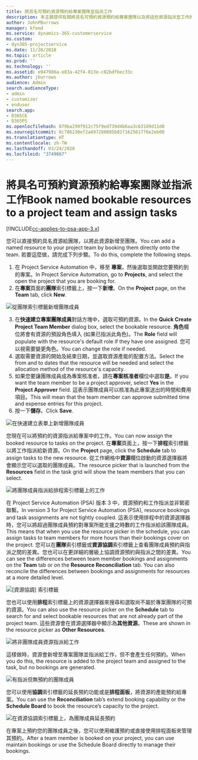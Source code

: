```yaml
---
title: 將具名可預約資源預約給專案團隊並指派工作
description: 本主題提供有關將具名可預約資源預約給專案團隊以及將這些資源指派至工作的資訊。
author: JohnPBurrows
manager: kfend
ms.service: dynamics-365-customerservice
ms.custom:
- dyn365-projectservice
ms.date: 11/28/2018
ms.topic: article
ms.prod: ''
ms.technology: ''
ms.assetid: e947986a-e83a-42f4-813e-c82bdfbec33c
ms.author: jburrows
audience: Admin
search.audienceType:
- admin
- customizer
- enduser
search.app:
- D365CE
- D365PS
ms.openlocfilehash: 079ba299f912c75f9ed739d4b6aa3c63189d11d0
ms.sourcegitcommit: 8c786230ef2a497280885b827162561776e2eb00
ms.translationtype: HT
ms.contentlocale: zh-TW
ms.lasthandoff: 03/24/2020
ms.locfileid: "3749867"
---
```

# <a name="book-named-bookable-resources-to-a-project-team-and-assign-tasks"></a><span data-ttu-id="9e749-103">將具名可預約資源預約給專案團隊並指派工作</span><span class="sxs-lookup"><span data-stu-id="9e749-103">Book named bookable resources to a project team and assign tasks</span></span> 

[!INCLUDE[cc-applies-to-psa-app-3.x](../includes/cc-applies-to-psa-app-3x.md)]

<span data-ttu-id="9e749-104">您可以直接預約具名資源給團隊，以將此資源新增至團隊。</span><span class="sxs-lookup"><span data-stu-id="9e749-104">You can  add a named resource to your project team by booking them directly onto the team.</span></span> <span data-ttu-id="9e749-105">若要這麼做，請完成下列步驟。</span><span class="sxs-lookup"><span data-stu-id="9e749-105">To do this, complete the following steps.</span></span>

1. <span data-ttu-id="9e749-106">在 Project Service Automation 中，移至 **專案**，然後選取並開啟您要預約到的專案。</span><span class="sxs-lookup"><span data-stu-id="9e749-106">In  Project Service Automation, go to **Projects**, and select the open the project that you are booking for.</span></span>
2. <span data-ttu-id="9e749-107">在**專案**頁面的**團隊**索引標籤上，按一下**新增**。</span><span class="sxs-lookup"><span data-stu-id="9e749-107">On the **Project** page, on the **Team** tab, click **New**.</span></span> 

![從團隊索引標籤新增團隊成員](media/RM-how-to-1.png)

3. <span data-ttu-id="9e749-109">在**快速建立專案團隊成員**對話方塊中，選取可預約資源。</span><span class="sxs-lookup"><span data-stu-id="9e749-109">In the **Quick Create Project Team Member** dialog box, select the bookable resource.</span></span> <span data-ttu-id="9e749-110">**角色**欄位將會有資源的預設角色填入 (如果已指派此角色)。</span><span class="sxs-lookup"><span data-stu-id="9e749-110">The **Role** field will populate with the resource's default role if they have one assigned.</span></span> <span data-ttu-id="9e749-111">您可以視需要變更角色。</span><span class="sxs-lookup"><span data-stu-id="9e749-111">You can change the role if needed.</span></span> 
4. <span data-ttu-id="9e749-112">選取需要資源的開始及結束日期，並選取資源產能的配置方法。</span><span class="sxs-lookup"><span data-stu-id="9e749-112">Select the from and to dates that the resource will be needed and select the allocation method of the resource's capacity.</span></span> 
5. <span data-ttu-id="9e749-113">如果您要讓團隊成員成為專案核准者，請在**專案核准者**欄位中選取**是**。</span><span class="sxs-lookup"><span data-stu-id="9e749-113">If you want the team member to be a project approver, select **Yes** in the **Project Approver** field.</span></span> <span data-ttu-id="9e749-114">這表示團隊成員可以核准為此專案送出的時間和費用項目。</span><span class="sxs-lookup"><span data-stu-id="9e749-114">This will mean that the team member can approve submitted time and expense entries for this project.</span></span> 
6. <span data-ttu-id="9e749-115">按一下**儲存**。</span><span class="sxs-lookup"><span data-stu-id="9e749-115">Click **Save**.</span></span>

![在快速建立表單上新增團隊成員](media/RM-how-to-2.png)


<span data-ttu-id="9e749-117">您現在可以將預約的資源指派給專案中的工作。</span><span class="sxs-lookup"><span data-stu-id="9e749-117">You can now assign the booked resource to tasks on the project.</span></span> <span data-ttu-id="9e749-118">在**專案**頁面上，按一下**排程**索引標籤以將工作指派給新資源。</span><span class="sxs-lookup"><span data-stu-id="9e749-118">On the **Project** page, click the **Schedule** tab to assign tasks to the new resource.</span></span> <span data-ttu-id="9e749-119">從工作網格中**資源**欄位啟動的資源選擇器將會顯示您可以選取的團隊成員。</span><span class="sxs-lookup"><span data-stu-id="9e749-119">The resource picker that is launched from the **Resources** field in the task grid will show the team members that you can select.</span></span>

![將團隊成員指派給排程索引標籤上的工作](media/RM-how-to-3.png)

<span data-ttu-id="9e749-121">在 Project Service Automation (PSA) 版本 3 中，資源預約和工作指派並非緊密聯繫。</span><span class="sxs-lookup"><span data-stu-id="9e749-121">In version 3 for Project Service Automation (PSA), resource bookings and task assignments are not tightly coupled.</span></span> <span data-ttu-id="9e749-122">這表示使用排程中的資源選擇器時，您可以將超過團隊成員預約對專案所能支援之時數的工作指派給該團隊成員。</span><span class="sxs-lookup"><span data-stu-id="9e749-122">This means that when you use the resource picker in the schedule, you can assign tasks to team members for more hours than their bookings cover on the project.</span></span>
<span data-ttu-id="9e749-123">您可以在**團隊**索引標籤或**資源協調**索引標籤上查看團隊成員預約與指派之間的差異。您也可以在更詳細的層級上協調資源預約與指派之間的差異。</span><span class="sxs-lookup"><span data-stu-id="9e749-123">You can see the differences between team member bookings and assignments on the **Team** tab or on the **Resource Reconciliation** tab. You can also reconcile the differences between bookings and assignments for resources at a more detailed level.</span></span>

![[資源協調] 索引標籤](media/RM-how-to-4.png)

<span data-ttu-id="9e749-125">您也可以使用**排程**索引標籤上的資源選擇器來搜尋和選取尚不屬於專案團隊的可預約資源。</span><span class="sxs-lookup"><span data-stu-id="9e749-125">You can also use the resource picker on the **Schedule** tab to search for and select bookable resources that are not already part of the project team.</span></span> <span data-ttu-id="9e749-126">這些資源會在資源選擇器中顯示為**其他資源**。</span><span class="sxs-lookup"><span data-stu-id="9e749-126">These are shown in the resource picker as **Other Resources**.</span></span>

![將非團隊成員資源指派給工作](media/RM-how-to-5.png)

<span data-ttu-id="9e749-128">這樣做時，資源會新增至專案團隊並指派給工作，但不會產生任何預約。</span><span class="sxs-lookup"><span data-stu-id="9e749-128">When you do this, the resource is added to the project team and assigned to the task, but no bookings are generated.</span></span>

![有指派但無預約的團隊成員](media/RM-how-to-6.png)

<span data-ttu-id="9e749-130">您可以使用**協調**索引標籤的延長預約功能或是**排程面板**，將資源的產能預約給專案。</span><span class="sxs-lookup"><span data-stu-id="9e749-130">You can use the **Reconciliation** tab’s extend booking capability or the **Schedule Board** to book the resource’s capacity to the project.</span></span>

![在資源協調索引標籤上，為團隊成員延長預約](media/RM-how-to-7.png)

<span data-ttu-id="9e749-132">在專案上預約您的團隊成員之後，您可以使用維護預約或直接使用排程面板來管理其預約。</span><span class="sxs-lookup"><span data-stu-id="9e749-132">After a team member is booked on your project, you can use maintain bookings or use the Schedule Board directly to manage their bookings.</span></span>
